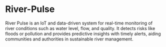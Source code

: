 # River-Pulse
River Pulse is an IoT and data-driven system for real-time monitoring of river conditions such as water level, flow, and quality. It detects risks like floods or pollution and provides predictive insights with timely alerts, aiding communities and authorities in sustainable river management.
